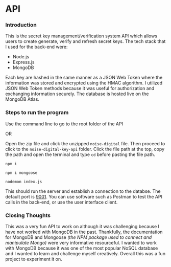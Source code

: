 # API

### Introduction

This is the secret key management/verification system API which allows users to create generate, verify and refresh secret keys. The tech stack that I used for the back-end were:

- Node.js
- Express.js
- MongoDB

Each key are hashed in the same manner as a JSON Web Token where the information was stored and encrypted using the HMAC algorithm. I utilized JSON Web Token methods because it was useful for authorization and exchanging information securely. The database is hosted live on the MongoDB Atlas.

### Steps to run the program

Use the command line to go to the root folder of the API 

OR

Open the zip file and click the unzipped `noise-digital` file. Then proceed to click to the `noise-digital-key-api` folder. Click the file path at the top, copy the path and open the terminal and type `cd` before pasting the file path.

`npm i`

`npm i mongoose`

`nodemon index.js`

This should run the server and establish a connection to the databse. The default port is <u>9001</u>.  You can use software such as Postman to test the API calls in the back-end, or use the user interface client.

### Closing Thoughts

This was a very fun API to work on although it was challenging because I have not worked with MongoDB in the past. Thankfully, the documentation for MongoDB and Mongoose *(the NPM package used to connect and manipulate Mongo)* were very informative resourceful. I wanted to work with MongoDB because it was one of the most popular NoSQL database and I wanted to learn and challenge myself creatively. Overall this was a fun project to experiment it on.